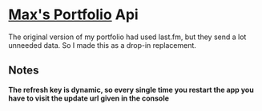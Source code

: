 # [Max's Portfolio](https://maxthakur.xyz) Api
The original version of my portfolio had used last.fm, but they send a lot unneeded data. So I made this as a drop-in replacement.

## Notes
**The refresh key is dynamic, so every single time you restart the app you have to visit the update url given in the console**
